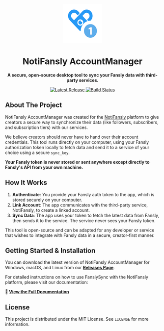 <div align="center">
  <img src="https://raw.githubusercontent.com/NotiFansly/AccountManager/main/src-tauri/icons/icon.png" alt="NotiFansly AccountManager Logo" width="128" height="128">
  <h1>NotiFansly AccountManager</h1>
  <p><strong>A secure, open-source desktop tool to sync your Fansly data with third-party services.</strong></p>
  <p>
    <a href="https://github.com/NotiFansly/AccountManager/releases/latest">
      <img src="https://img.shields.io/github/v/release/NotiFansly/AccountManager?style=for-the-badge&logo=github&color=363a4f&logoColor=D9E0EE&labelColor=494d64" alt="Latest Release"/>
    </a>
    <a href="https://github.com/NotiFansly/AccountManager/actions/workflows/release.yml">
      <img src="https://img.shields.io/github/actions/workflow/status/NotiFansly/AccountManager/release.yml?branch=main&style=for-the-badge&logo=githubactions&logoColor=D9E0EE&label=Build&color=88C0D0" alt="Build Status"/>
    </a>
  </p>
</div>

## About The Project

NotiFansly AccountManager was created for the [NotiFansly](https://creator.notifansly.xyz) platform to give creators a secure way to synchronize their data (like followers, subscribers, and subscription tiers) with our services.

We believe creators should never have to hand over their account credentials. This tool runs directly on your computer, using your Fansly authorization token locally to fetch data and send it to a service of your choice using a secure `sync_key`.

**Your Fansly token is never stored or sent anywhere except directly to Fansly's API from your own machine.**

## How It Works

1.  **Authenticate**: You provide your Fansly auth token to the app, which is stored securely on your computer.
2.  **Link Account**: The app communicates with the third-party service, NotiFansly, to create a linked account.
3.  **Sync Data**: The app uses your token to fetch the latest data from Fansly, then sends it to the service. The service never sees your Fansly token.

This tool is open-source and can be adapted for any developer or service that wishes to integrate with Fansly data in a secure, creator-first manner.

## Getting Started & Installation

You can download the latest version of NotiFansly AccountManager for Windows, macOS, and Linux from our **[Releases Page](https://github.com/NotiFansly/AccountManager/releases/latest)**.

For detailed instructions on how to use FanslySync with the NotiFansly platform, please visit our documentation:

**📖 [View the Full Documentation](https://creator.notifansly.xyz/docs/creator-platform/getting-started#step-1-the-desktop-sync-app)**
## License

This project is distributed under the MIT License. See `LICENSE` for more information.
